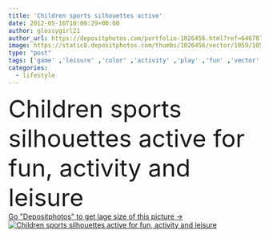 ```yaml
---
title: 'Children sports silhouettes active'
date: 2012-05-16T10:00:29+00:00
author: glossygirl21
author_url: https://depositphotos.com/portfolio-1026456.html?ref=64678756
image: https://static8.depositphotos.com/thumbs/1026456/vector/1059/10597150/api_thumb_450.jpg?forcejpeg=true
type: "post"
tags: ['game' ,'leisure' ,'color' ,'activity' ,'play' ,'fun' ,'vector' ,'ball' ,'graphic' ,'illustration' ,'isolated' ,'birthday' ,'celebration' ,'decoration' ,'happy' ,'art' ,'celebrate' ,'party' ,'girl' ,'young' ,'sports' ,'youth' ,'boy' ,'children' ,'kids' ,'modern' ,'elements' ,'creative' ,'concept' ,'futuristic' ,'dog' ,'active' ,'lifestyle' ,'simple' ,'artistic' ,'artwork' ,'future' ,'celebratory' ,'bubble' ,'rope' ,'baseball' ,'occasion' ,'chat' ,'silhouettes' ,'fake' ,'for' ,'hyper' ,'and' ,'Bowling' ,'designs' ]
categories: 
  - lifestyle
---
```

<div aling="center">
            <font size="60"> Children sports silhouettes active for fun, activity and leisure</font>   
</div>
<div>
    <a href='https://static8.depositphotos.com/thumbs/1026456/vector/1059/10597150/api_thumb_450.jpg?forcejpeg=true?ref=64678756' target=_blank > Go "Depositphotos" to get lage size of this picture ->
        <img href='https://static8.depositphotos.com/thumbs/1026456/vector/1059/10597150/api_thumb_450.jpg?forcejpeg=true?ref=64678756' src='https://static8.depositphotos.com/1026456/1059/v/950/depositphotos_10597150-stock-illustration-children-sports-silhouettes-active.jpg?forcejpeg=true' alt='Children sports silhouettes active for fun, activity and leisure' >
    </a>
</div>
